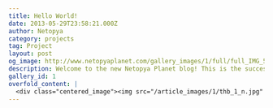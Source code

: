 ```yaml
---
title: Hello World!
date: 2013-05-29T23:58:21.000Z
author: Netopya
category: projects
tag: Project
layout: post
og_image: http://www.netopyaplanet.com/gallery_images/1/full/full_IMG_5688.JPG
description: Welcome to the new Netopya Planet blog! This is the successor to my old LiveJournal blog where I will be posting about all my tech projects, creations and reviews. The new blog has a fresh new design and is deployed using my own Flask application. I've designed this site to showcase individual projects that I'm working on or have worked on in the past, with each post having its own customizable image gallery. You can browse all the different projects, tutorials and tools I've built using the navigation above. Enjoy the site!
gallery_id: 1
overfold_content: |
  <div class="centered_image"><img src="/article_images/1/thb_1_n.jpg" class="img-thumbnail"/></div><p>Hello everyone! I'm Michael (aka Netopya) a university engineering student from Canada and this is my blog. I have a few projects I work on that I'd love to share with you along with other discoveries I make from the work of technology and science. Whats that device in the picture? Stay tuned and I'll get to that and more as my blog comes to life!</p>
---
```


